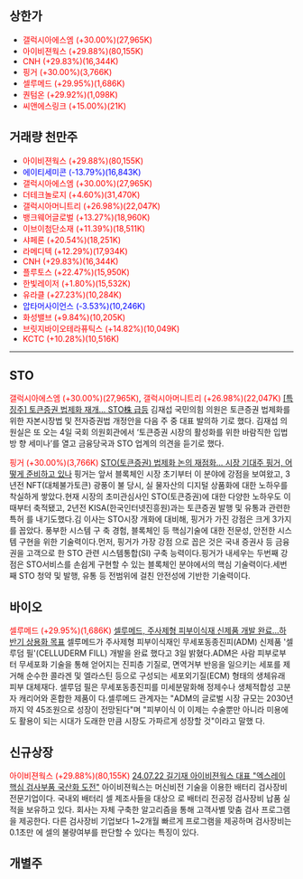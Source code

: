 ## 상한가
- <span style="color: red;">갤럭시아에스엠 (+30.00%)(27,965K)</span>
- <span style="color: red;">아이비젼웍스 (+29.88%)(80,155K)</span>
- <span style="color: red;">CNH (+29.83%)(16,344K)</span>
- <span style="color: red;">핑거 (+30.00%)(3,766K)</span>
- <span style="color: red;">셀루메드 (+29.95%)(1,686K)</span>
- <span style="color: red;">퀀텀온 (+29.92%)(1,098K)</span>
- <span style="color: red;">씨앤에스링크 (+15.00%)(21K)</span>
## 거래량 천만주
- <span style="color: red;">아이비젼웍스 (+29.88%)(80,155K)</span>
- <span style="color: blue;">에이티세미콘 (-13.79%)(16,843K)</span>
- <span style="color: red;">갤럭시아에스엠 (+30.00%)(27,965K)</span>
- <span style="color: red;">더테크놀로지 (+4.60%)(31,470K)</span>
- <span style="color: red;">갤럭시아머니트리 (+26.98%)(22,047K)</span>
- <span style="color: red;">뱅크웨어글로벌 (+13.27%)(18,960K)</span>
- <span style="color: red;">이브이첨단소재 (+11.39%)(18,511K)</span>
- <span style="color: red;">샤페론 (+20.54%)(18,251K)</span>
- <span style="color: red;">라메디텍 (+12.29%)(17,934K)</span>
- <span style="color: red;">CNH (+29.83%)(16,344K)</span>
- <span style="color: red;">플루토스 (+22.47%)(15,950K)</span>
- <span style="color: red;">한빛레이저 (+1.80%)(15,532K)</span>
- <span style="color: red;">유라클 (+27.23%)(10,284K)</span>
- <span style="color: blue;">압타머사이언스 (-3.53%)(10,246K)</span>
- <span style="color: red;">화성밸브 (+9.84%)(10,205K)</span>
- <span style="color: red;">브릿지바이오테라퓨틱스 (+14.82%)(10,049K)</span>
- <span style="color: red;">KCTC (+10.28%)(10,516K)</span>



---

## STO
<span style="color: red;">갤럭시아에스엠 (+30.00%)(27,965K)</span>, <span style="color: red;">갤럭시아머니트리 (+26.98%)(22,047K)</span>
[[특징주] 토큰증권 법제화 재개… STO株 급등](https://biz.chosun.com/stock/stock_general/2024/09/03/QOXF523NTFHPBOXTKS4Q6RU6RQ/?utm_source=naver&utm_medium=original&utm_campaign=biz)
김재섭 국민의힘 의원은 토큰증권 법제화를 위한 자본시장법 및 전자증권법 개정안을 다음 주 중 대표 발의하 기로 했다. 김재섭 의원실은 또 오는 4일 국회 의원회관에서 ‘토큰증권 시장의 활성화를 위한 바람직한 입법 방 향 세미나’를 열고 금융당국과 STO 업계의 의견을 듣기로 했다.

<span style="color: red;">핑거 (+30.00%)(3,766K)</span>
[STO(토큰증권) 법제화 논의 재점화… 시장 기대주 핑거, 어떻게 준비하고 있나](https://www.ddaily.co.kr/page/view/2024083014442126425)
핑거는 앞서 블록체인 시장 초기부터 이 분야에 강점을 보여왔고, 3년전 NFT(대체불가토큰) 광풍이 불 당시, 실 물자산의 디지털 상품화에 대한 노하우를 착실하게 쌓았다.현재 시장의 초미관심사인 STO(토큰증권)에 대한 다양한 노하우도 이때부터 축적됐고, 2년전 KISA(한국인터넷진흥원)과는 토큰증권 발행 및 유통과 관련한 특허 를 내기도했다.김 이사는 STO시장 개화에 대비해, 핑거가 가진 강점은 크게 3가지를 꼽았다. 풍부한 시스템 구 축 경험, 블록체인 등 핵심기술에 대한 전문성, 안전한 시스템 구현을 위한 기술력이다.먼저, 핑거가 가장 강점 으로 꼽은 것은 국내 증권사 등 금융권을 고객으로 한 STO 관련 시스템통합(SI) 구축 능력이다.핑거가 내세우는 두번째 강점은 STO서비스를 손쉽게 구현할 수 있는 블록체인 분야에서의 핵심 기술력이다.세번째 STO 청약 및 발행, 유통 등 전범위에 걸친 안전성에 기반한 기술력이다.

## 바이오
<span style="color: red;">셀루메드 (+29.95%)(1,686K)</span>
[셀루메드, 주사제형 피부이식재 신제품 개발 완료…하반기 상용화 목표](https://news.mt.co.kr/mtview.php?no=2024090309221234502)
셀루메드가 주사제형 피부이식재인 무세포동종진피(ADM) 신제품 '셀루덤 필'(CELLUDERM FILL) 개발을 완료 했다고 3일 밝혔다.ADM은 사람 피부로부터 무세포화 기술을 통해 얻어지는 진피층 기질로, 면역거부 반응을 일으키는 세포를 제거해 순수한 콜라겐 및 엘라스틴 등으로 구성되는 세포외기질(ECM) 형태의 생체유래 피부 대체재다. 셀루덤 필은 무세포동종진피를 미세분말화해 정제수나 생체적합성 고분자 캐리어와 혼합한 제품이 다.셀루메드 관계자는 "ADM의 글로벌 시장 규모는 2030년까지 약 45조원으로 성장이 전망된다"며 "피부이식 이 이제는 수술뿐만 아니라 미용에도 활용이 되는 시대가 도래한 만큼 시장도 가파르게 성장할 것"이라고 말했 다.
## 신규상장
<span style="color: red;">아이비젼웍스 (+29.88%)(80,155K)</span>
[24.07.22 길기재 아이비젼웍스 대표 "엑스레이 핵심 검사부품 국산화 도전"](https://www.thelec.kr/news/articleView.html?idxno=29101)
아이비젼웍스는 머신비전 기술을 이용한 배터리 검사장비 전문기업이다. 국내외 배터리 셀 제조사들을 대상으 로 배터리 전공정 검사장비 납품 실적을 보유하고 있다. 회사는 자체 구축한 알고리즘을 통해 고객사별 맞춤 검사 프로그램을 제공한다. 다른 검사장비 기업보다 1~2개월 빠르게 프로그램을 제공하며 검사장비는 0.1초만 에 셀의 불량여부를 판단할 수 있다는 특징이 있다.

## 개별주
